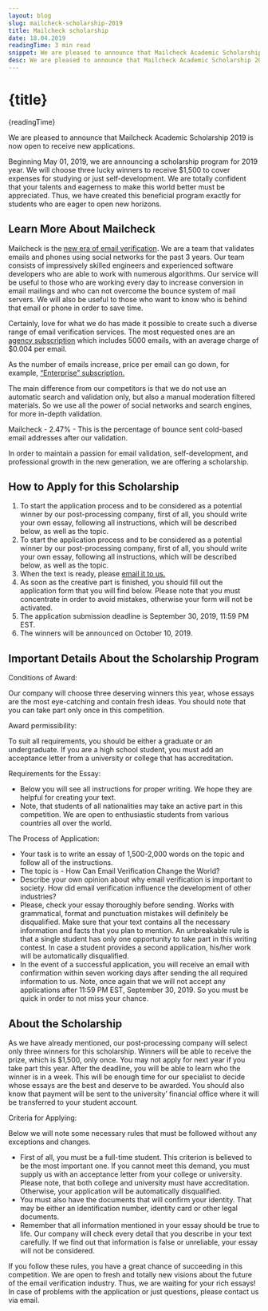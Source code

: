 ```yaml
---
layout: blog
slug: mailcheck-scholarship-2019
title: Mailcheck scholarship
date: 18.04.2019
readingTime: 3 min read
snippet: We are pleased to announce that Mailcheck Academic Scholarship 2019 is now open to receive new applications.
desc: We are pleased to announce that Mailcheck Academic Scholarship 2019 is now open to receive new applications.
---
```


# {title}

{readingTime}

We are pleased to announce that Mailcheck Academic Scholarship 2019 is now open to receive new applications.

Beginning May 01, 2019, we are announcing a scholarship program for 2019 year. We will choose three lucky winners to receive $1,500 to cover expenses for studying or just self-development. We are totally confident that your talents and eagerness to make this world better must be appreciated. Thus, we have created this beneficial program exactly for students who are eager to open new horizons.

Learn More About Mailcheck
--------------------------

Mailcheck is the [new era of email verification](https://www.mailcheck.co). We are a team that validates emails and phones using social networks for the past 3 years. Our team consists of impressively skilled engineers and experienced software developers who are able to work with numerous algorithms. Our service will be useful to those who are working every day to increase conversion in email mailings and who can not overcome the bounce system of mail servers. We will also be useful to those who want to know who is behind that email or phone in order to save time.

Certainly, love for what we do has made it possible to create such a diverse range of email verification services. The most requested ones are an [agency subscription](https://www.mailcheck.co/#pricing) which includes 5000 emails, with an average charge of $0.004 per email.

As the number of emails increase, price per email can go down, for example, [“Enterprise” subscription.](https://www.mailcheck.co/#pricing)

The main difference from our competitors is that we do not use an automatic search and validation only, but also a manual moderation filtered materials. So we use all the power of social networks and search engines, for more in-depth validation.

Mailcheck - 2.47% - This is the percentage of bounce sent cold-based email addresses after our validation.

In order to maintain a passion for email validation, self-development, and professional growth in the new generation, we are offering a scholarship.

How to Apply for this Scholarship
---------------------------------

1.  To start the application process and to be considered as a potential winner by our post-processing company, first of all, you should write your own essay, following all instructions, which will be described below, as well as the topic.
2.  To start the application process and to be considered as a potential winner by our post-processing company, first of all, you should write your own essay, following all instructions, which will be described below, as well as the topic.
3.  When the text is ready, please [email it to us.](mailto:scholarship@mailcheck.co)
4.  As soon as the creative part is finished, you should fill out the application form that you will find below. Please note that you must concentrate in order to avoid mistakes, otherwise your form will not be activated.
5.  The application submission deadline is September 30, 2019, 11:59 PM EST.
6.  The winners will be announced on October 10, 2019.

Important Details About the Scholarship Program
-----------------------------------------------

Conditions of Award:

Our company will choose three deserving winners this year, whose essays are the most eye-catching and contain fresh ideas. You should note that you can take part only once in this competition.

Award permissibility:

To suit all requirements, you should be either a graduate or an undergraduate. If you are a high school student, you must add an acceptance letter from a university or college that has accreditation.

Requirements for the Essay:

*   Below you will see all instructions for proper writing. We hope they are helpful for creating your text.
*   Note, that students of all nationalities may take an active part in this competition. We are open to enthusiastic students from various countries all over the world.

The Process of Application:

*   Your task is to write an essay of 1,500-2,000 words on the topic and follow all of the instructions.
*   The topic is - How Can Email Verification Change the World?
*   Describe your own opinion about why email verification is important to society. How did email verification influence the development of other industries?
*   Please, check your essay thoroughly before sending. Works with grammatical, format and punctuation mistakes will definitely be disqualified. Make sure that your text contains all the necessary information and facts that you plan to mention. An unbreakable rule is that a single student has only one opportunity to take part in this writing contest. In case a student provides a second application, his/her work will be automatically disqualified.
*   In the event of a successful application, you will receive an email with confirmation within seven working days after sending the all required information to us. Note, once again that we will not accept any applications after 11:59 PM EST, September 30, 2019. So you must be quick in order to not miss your chance.

About the Scholarship
---------------------

As we have already mentioned, our post-processing company will select only three winners for this scholarship. Winners will be able to receive the prize, which is $1,500, only once. You may not apply for next year if you take part this year. After the deadline, you will be able to learn who the winner is in a week. This will be enough time for our specialist to decide whose essays are the best and deserve to be awarded. You should also know that payment will be sent to the university’ financial office where it will be transferred to your student account.

Criteria for Applying:

Below we will note some necessary rules that must be followed without any exceptions and changes.

*   First of all, you must be a full-time student. This criterion is believed to be the most important one. If you cannot meet this demand, you must supply us with an acceptance letter from your college or university. Please note, that both college and university must have accreditation. Otherwise, your application will be automatically disqualified.
*   You must also have the documents that will confirm your identity. That may be either an identification number, identity card or other legal documents.
*   Remember that all information mentioned in your essay should be true to life. Our company will check every detail that you describe in your text carefully. If we find out that information is false or unreliable, your essay will not be considered.

If you follow these rules, you have a great chance of succeeding in this competition. We are open to fresh and totally new visions about the future of the email verification industry. Thus, we are waiting for your rich essays! In case of problems with the application or just questions, please contact us via email.
